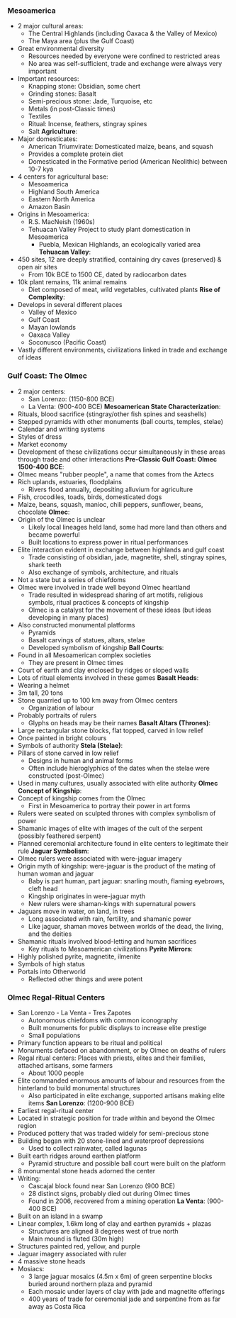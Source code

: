 ### Mesoamerica
 - 2 major cultural areas:
	 - The Central Highlands (including Oaxaca & the Valley of Mexico)
	 - The Maya area (plus the Gulf Coast)
 - Great environmental diversity
	 - Resources needed by everyone were confined to restricted areas
	 - No area was self-sufficient, trade and exchange were always very important
 - Important resources:
	 - Knapping stone: Obsidian, some chert
	 - Grinding stones: Basalt
	 - Semi-precious stone: Jade, Turquoise, etc
	 - Metals (in post-Classic times)
	 - Textiles
	 - Ritual: Incense, feathers, stingray spines
	 - Salt
**Agriculture**:
 - Major domesticates:
	 - American Triumvirate: Domesticated maize, beans, and squash
	 - Provides a complete protein diet
	 - Domesticated in the Formative period (American Neolithic) between 10-7 kya
 - 4 centers for agricultural base:
	 - Mesoamerica
	 - Highland South America
	 - Eastern North America
	 - Amazon Basin
 - Origins in Mesoamerica:
	 - R.S. MacNeish (1960s)
	 - Tehuacan Valley Project to study plant domestication in Mesoamerica
		 - Puebla, Mexican Highlands, an ecologically varied area
**Tehuacan Valley**:
 - 450 sites, 12 are deeply stratified, containing dry caves (preserved) & open air sites
	 - From 10k BCE to 1500 CE, dated by radiocarbon dates
 - 10k plant remains, 11k animal remains
	 - Diet composed of meat, wild vegetables, cultivated plants
**Rise of Complexity**:
 - Develops in several different places
	 - Valley of Mexico
	 - Gulf Coast
	 - Mayan lowlands
	 - Oaxaca Valley
	 - Soconusco (Pacific Coast)
 - Vastly different environments, civilizations linked in trade and exchange of ideas

### Gulf Coast: The Olmec
 - 2 major centers:
	 - San Lorenzo: (1150-800 BCE)
	 - La Venta: (900-400 BCE)
**Mesoamerican State Characterization**:
 - Rituals, blood sacrifice (stingray/other fish spines and seashells)
 - Stepped pyramids with other monuments (ball courts, temples, stelae)
 - Calendar and writing systems
 - Styles of dress
 - Market economy
 - Development of these civilizations occur simultaneously in these areas through trade and other interactions
**Pre-Classic Gulf Coast: Olmec 1500-400 BCE**:
 - Olmec means "rubber people", a name that comes from the Aztecs
 - Rich uplands, estuaries, floodplains
	 - Rivers flood annually, depositing alluvium for agriculture
 - Fish, crocodiles, toads, birds, domesticated dogs
 - Maize, beans, squash, manioc, chili peppers, sunflower, beans, chocolate
**Olmec**:
 - Origin of the Olmec is unclear
	 - Likely local lineages held land, some had more land than others and became powerful
	 - Built locations to express power in ritual performances
 - Elite interaction evident in exchange between highlands and gulf coast
	 - Trade consisting of obsidian, jade, magnetite, shell, stingray spines, shark teeth
	 - Also exchange of symbols, architecture, and rituals
 - Not a state but a series of chiefdoms
 - Olmec were involved in trade well beyond Olmec heartland
	 - Trade resulted in widespread sharing of art motifs, religious symbols, ritual practices & concepts of kingship
	 - Olmec is a catalyst for the movement of these ideas (but ideas developing in many places)
 - Also constructed monumental platforms
	 - Pyramids
	 - Basalt carvings of statues, altars, stelae
	 - Developed symbolism of kingship
**Ball Courts**:
 - Found in all Mesoamerican complex societies 
	 - They are present in Olmec times
 - Court of earth and clay enclosed by ridges or sloped walls
 - Lots of ritual elements involved in these games
**Basalt Heads**:
 - Wearing a helmet
 - 3m tall, 20 tons
 - Stone quarried up to 100 km away from Olmec centers
	 - Organization of labour
 - Probably portraits of rulers
	 - Glyphs on heads may be their names
**Basalt Altars (Thrones)**:
 - Large rectangular stone blocks, flat topped, carved in low relief
 - Once painted in bright colours
 - Symbols of authority
**Stela (Stelae)**:
 - Pillars of stone carved in low relief
	 - Designs in human and animal forms
	 - Often include hieroglyphics of the dates when the stelae were constructed (post-Olmec)
 - Used in many cultures, usually associated with elite authority
**Olmec Concept of Kingship**:
 - Concept of kingship comes from the Olmec
	 - First in Mesoamerica to portray their power in art forms
 - Rulers were seated on sculpted thrones with complex symbolism of power
 - Shamanic images of elite with images of the cult of the serpent (possibly feathered serpent)
 - Planned ceremonial architecture found in elite centers to legitimate their rule
**Jaguar Symbolism**:
 - Olmec rulers were associated with were-jaguar imagery
 - Origin myth of kingship: were-jaguar is the product of the mating of human woman and jaguar
	 - Baby is part human, part jaguar: snarling mouth, flaming eyebrows, cleft head
	 - Kingship originates in were-jaguar myth
	 - New rulers were shaman-kings with supernatural powers
 - Jaguars move in water, on land, in trees
	 - Long associated with rain, fertility, and shamanic power
	 - Like jaguar, shaman moves between worlds of the dead, the living, and the deities
 - Shamanic rituals involved blood-letting and human sacrifices
	 - Key rituals to Mesoamerican civilizations
**Pyrite Mirrors**:
 - Highly polished pyrite, magnetite, ilmenite
 - Symbols of high status
 - Portals into Otherworld
	 - Reflected other things and were potent

### Olmec Regal-Ritual Centers
 - San Lorenzo - La Venta - Tres Zapotes
	 - Autonomous chiefdoms with common iconography
	 - Built monuments for public displays to increase elite prestige
	 - Small populations
 - Primary function appears to be ritual and political
 - Monuments defaced on abandonment, or by Olmec on deaths of rulers
 - Regal ritual centers: Places with priests, elites and their families, attached artisans, some farmers
	 - About 1000 people
 - Elite commanded enormous amounts of labour and resources from the hinterland to build monumental structures
	 - Also participated in elite exchange, supported artisans making elite items
**San Lorenzo**: (1200-900 BCE)
 - Earliest regal-ritual center
 - Located in strategic position for trade within and beyond the Olmec region
 - Produced pottery that was traded widely for semi-precious stone
 - Building began with 20 stone-lined and waterproof depressions
	 - Used to collect rainwater, called lagunas
 - Built earth ridges around earthen platform
	 - Pyramid structure and possible ball court were built on the platform
 - 8 monumental stone heads adorned the center
 - Writing:
	 - Cascajal block found near San Lorenzo (900 BCE)
	 - 28 distinct signs, probably died out during Olmec times
	 - Found in 2006, recovered from a mining operation
**La Venta**: (900-400 BCE)
 - Built on an island in a swamp
 - Linear complex, 1.6km long of clay and earthen pyramids + plazas
	 - Structures are aligned 8 degrees west of true north
	 - Main mound is fluted (30m high)
 - Structures painted red, yellow, and purple
 - Jaguar imagery associated with ruler
 - 4 massive stone heads
 - Mosiacs:
	 - 3 large jaguar mosaics (4.5m x 6m) of green serpentine blocks buried around northern plaza and pyramid
	 - Each mosaic under layers of clay with jade and magnetite offerings
	 - 400 years of trade for ceremonial jade and serpentine from as far away as Costa Rica
